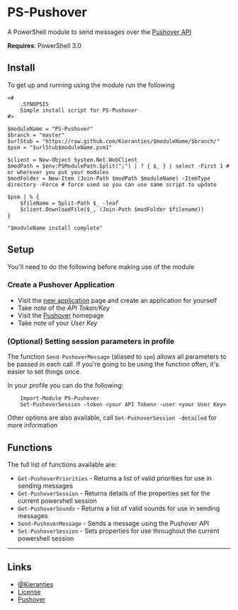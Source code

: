 PS-Pushover
====================

A PowerShell module to send messages over the [Pushover API]

**Requires**: PowerShell 3.0

Install
-------

To get up and running using the module run the following


    <#
        .SYNOPSIS
        Simple install script for PS-Pushover
    #>

    $moduleName = "PS-Pushover"
    $branch = "master"
    $urlStub = "https://raw.github.com/Kieranties/$moduleName/$branch/"
    $psm = "$urlStub$moduleName.psm1"

    $client = New-Object System.Net.WebClient
    $modPath = $env:PSModulePath.Split(";") | ? { $_ } | select -First 1 # or wherever you put your modules
    $modFolder = New-Item (Join-Path $modPath $moduleName) -ItemType directory -Force # force used so you can use same script to update

    $psm | % {
        $fileName = Split-Path $_ -leaf
        $client.DownloadFile($_, (Join-Path $modFolder $filename))
    }

    "$moduleName install complete"

Setup
-----
You'll need to do the following before making use of the module

### Create a Pushover Application

+ Visit the [new application] page and create an application for yourself
+ Take note of the _API Token/Key_
+ Visit the [Pushover] homepage
+ Take note of your _User Key_

### (Optional) Setting session parameters in profile

The function ``Send-PushoverMessage`` (aliased to ``spm``) allows all parameters to be passed in each call.
If you're going to be using the function often, it's easier to set things once.

In your profile you can do the following:
    
    	Import-Module PS-Pushover
		Set-PushoverSession -token <your API Token> -user <your User Key>

Other options are also available, call ``Set-PushoverSession -detailed`` for more information

Functions
---------

The full list of functions available are:

+ ``Get-PushoverPriorities`` - Returns a list of valid priorities for use in sending messages
+ ``Get-PushoverSession`` - Returns details of the properties set for the current powershell session
+ ``Get-PushoverSounds`` - Returns a list of valid sounds for use in sending messages
+ ``Send-PushoverMessage`` - Sends a message using the Pushover API
+ ``Set-PushoverSession`` - Sets properties for use throughout the current powershell session

-----

Links
-------
+ [@Kieranties]
+ [License]
+ [Pushover]

[@Kieranties]: http://twitter.com/kieranties
[License]: http://kieranties.mit-license.org/
[Pushover]: https://pushover.net/
[Pushover API]: https://pushover.net/api
[new application]: ttps://pushover.net/apps/build